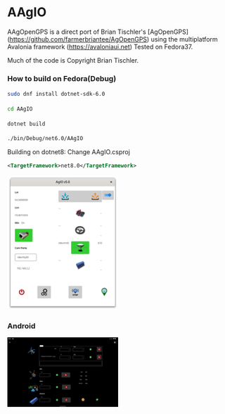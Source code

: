 # AAgIO

AAgOpenGPS is a direct port of Brian Tischler's [AgOpenGPS] (https://github.com/farmerbriantee/AgOpenGPS) using the multiplatform Avalonia framework (https://avaloniaui.net)
Tested on Fedora37.

Much of the code is 
Copyright Brian Tischler.



<h3>How to build on Fedora(Debug)</h3>

```bash
sudo dnf install dotnet-sdk-6.0

cd AAgIO

dotnet build

./bin/Debug/net6.0/AAgIO
```

Building on dotnet8: Change AAgIO.csproj
```xml
<TargetFramework>net8.0</TargetFramework>
```

<img src="https://github.com/Henny20/AAgIO/blob/main/Assets/Screenshot.png" width=50%  />

<h3>Android</h3>

<img src="https://github.com/Henny20/AAgIO/blob/main/Assets/Screenshot2.jpeg" width=50%  />

